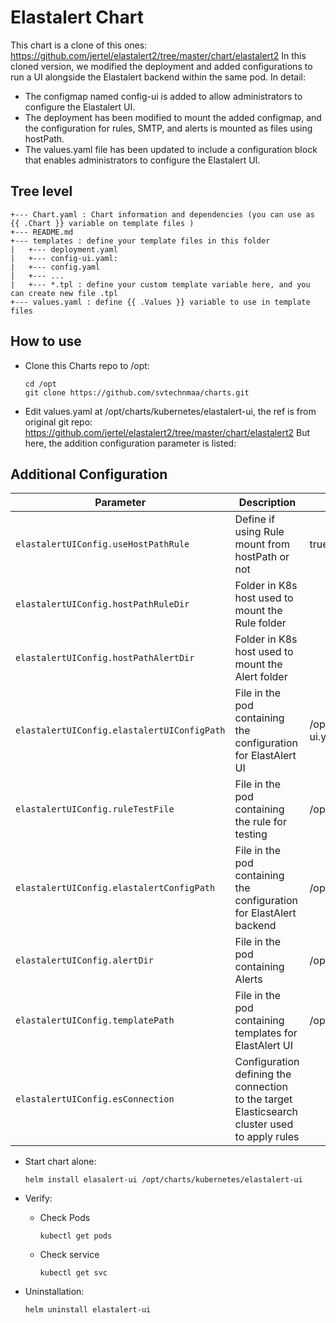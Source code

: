 # Elastalert Chart
This chart is a clone of this ones: https://github.com/jertel/elastalert2/tree/master/chart/elastalert2
In this cloned version, we modified the deployment and added configurations to run a UI alongside the Elastalert backend within the same pod.
In detail:
- The configmap named config-ui is added to allow administrators to configure the Elastalert UI.
- The deployment has been modified to mount the added configmap, and the configuration for rules, SMTP, and alerts is mounted as files using hostPath.
- The values.yaml file has been updated to include a configuration block that enables administrators to configure the Elastalert UI.
## Tree level

```
+--- Chart.yaml : Chart information and dependencies (you can use as {{ .Chart }} variable on template files )
+--- README.md
+--- templates : define your template files in this folder
|   +--- deployment.yaml
|   +--- config-ui.yaml: 
|   +--- config.yaml
|   +--- ...
|   +--- *.tpl : define your custom template variable here, and you can create new file .tpl
+--- values.yaml : define {{ .Values }} variable to use in template files
```

## How to use

- Clone this Charts repo to /opt:
    ```
    cd /opt
    git clone https://github.com/svtechnmaa/charts.git

- Edit values.yaml at /opt/charts/kubernetes/elastalert-ui, the ref is from original git repo: https://github.com/jertel/elastalert2/tree/master/chart/elastalert2
  But here, the addition configuration parameter is listed:
## Additional Configuration

| Parameter                                    | Description                                                                                                | Default                             |
|----------------------------------------------|------------------------------------------------------------------------------------------------------------|-------------------------------------|
| `elastalertUIConfig.useHostPathRule`         | Define if using Rule mount from hostPath or not                                                            | true                                |
| `elastalertUIConfig.hostPathRuleDir`         | Folder in K8s host used to mount the Rule folder                                                           |                                     |
| `elastalertUIConfig.hostPathAlertDir`        | Folder in K8s host used to mount the Alert folder                                                          |                                     |
| `elastalertUIConfig.elastalertUIConfigPath`  | File in the pod containing the configuration for ElastAlert UI                                             | /opt/elastalert/config-ui.yaml      |
| `elastalertUIConfig.ruleTestFile`            | File in the pod containing the rule for testing                                                            | /opt/elastalert/test_rule.yaml      |
| `elastalertUIConfig.elastalertConfigPath`    | File in the pod containing the configuration for ElastAlert backend                                        | /opt/elastalert/config.yaml         |
| `elastalertUIConfig.alertDir`                | File in the pod containing Alerts                                                                          | /opt/elastalert/alerts              |
| `elastalertUIConfig.templatePath`            | File in the pod containing templates for ElastAlert UI                                                     | /opt/elastalert/code/template       |
| `elastalertUIConfig.esConnection`            | Configuration defining the connection to the target Elasticsearch cluster used to apply rules              |                                     |

- Start chart alone:
    ```
    helm install elasalert-ui /opt/charts/kubernetes/elastalert-ui
    ```

- Verify:
    - Check Pods
        ```
        kubectl get pods
        ```
    - Check service
        ```
        kubectl get svc
        ```

- Uninstallation:
    ```
    helm uninstall elastalert-ui
    ```

